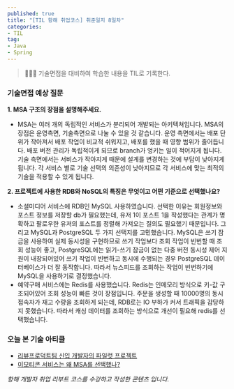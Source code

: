 ```yaml
---
published: true
title: "[TIL 항해 취업코스] 취준일지 8일차"
categories: 
- TIL
tag:
- Java
- Spring
---
```

> 👩🏻‍💻 기술면접을 대비하여 학습한 내용을 TIL로 기록한다.

### 기술면접 예상 질문
**1. MSA 구조의 장점을 설명해주세요.**
* MSA는 여러 개의 독립적인 서비스가 분리되어 개발되는 아키텍쳐입니다. MSA의 장점은 운영측면, 기술측면으로 나눌 수 있을 것 같습니다. 운영 측면에서는 배포 단위가 작아져서 배포 작업이 비교적 쉬워지고, 배포를 했을 때 영향 범위가 줄어듭니다. 배포 버전 관리가 독립적이게 되므로 branch가 엉키는 일이 적어지게 됩니다.
   기술 측면에서는 서비스가 작아지게 때문에 설계를 변경하는 것에 부담이 낮아지게 됩니다. 각 서비스 별로 기술 선택의 의존성이 낮아지므로 각 서비스에 맞는 최적의 기술을 적용할 수 있게 됩니다.

**2. 프로젝트에 사용한 RDB와 NoSQL의 특징은 무엇이고 어떤 기준으로 선택했나요?**
* 소셜미디어 서비스에 RDB인 MySQL 사용하였습니다. 선택한 이유는 회원정보와 포스트 정보를 저장할 db가 필요했는데, 유저 1이 포스트 1을 작성했다는 관계가 명확하고 팔로우한 유저의 포스트를 정렬해 가져오는 질의도 필요했기 때문입니다.
   그리고 MySQL과 PostgreSQL 두 가지 선택지를 고민했습니다.
   MySQL은 쓰기 잠금을 사용하여 실제 동시성을 구현하므로 쓰기 작업보다 조회 작업이 빈번할 때 조회 성능이 좋고, PostgreSQL에는 읽기-쓰기 잠금이 없는 다중 버전 동시성 제어 지원이 내장되어있어 쓰기 작업이 빈번하고 동시에 수행되는 경우 PostgreSQL 데이터베이스가 더 잘 동작합니다.
   따라서 뉴스피드를 조회하는 작업이 빈번하기에 MySQL을 사용하기로 결정했습니다.
* 예약구매 서비스에는 Redis를 사용했습니다. Redis는 인메모리 방식으로 키-값 구조되어있어 조회 성능이 빠른 것이 장점입니다. 주문을 생성할 때 10000명의 동시 접속자가 재고 수량을 조회하게 되는데, RDB로는 IO 부하가 커서 트래픽을 감당하지 못했습니다. 따라서 캐싱 데이터를 조회하는 방식으로 개선이 필요해 redis를 선택했습니다.

### 오늘 본 기술 아티클
* [리뷰프로덕트팀 신입 개발자의 파일럿 프로젝트](https://techblog.woowahan.com/10600/)
* [이모티콘 서비스는 왜 MSA를 선택했나?](https://tech.kakao.com/2021/09/14/msa/)


_항해 개발자 취업 리부트 코스를 수강하고 작성한 콘텐츠 입니다._